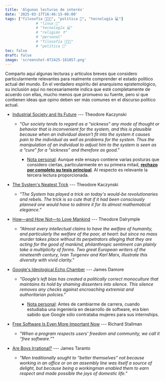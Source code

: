 ```yaml
---
title: 'Algunas lecturas de interés'
date: '2025-03-17T16:46:15-06:00'
tags: ["filosofía 👨‍👩‍👦", "política 📜", "tecnología 💻"]    
              # "linux 🐧"
              # "tecnología 💻"
              # "religión ✝️"
              # "personal"
              # "filosofía 👨‍👩‍👦"
              # "política 📜"
toc: false
draft: false
image: 'screenshot-072425-181857.png'
---
```


Comparto aquí algunas lecturas y artículos breves que
considero particularmente relevantes para realmente
comprender el estado político actual del mundo. En el
verdadero espíritu del anarquismo epistemológico, su
inclusión aquí no necesariamente indica que esté
completamente de acuerdo con ellas, mucho menos que promuevo
su fuente, pero sí que contienen ideas que opino deben ser
más comunes en el discurso político actual.

- [Industrial Society and Its Future](http://editions-hache.com/essais/pdf/kaczynski2.pdf) --- Theodore Kaczynski
    - *"Our society tends to regard as a “sickness” any mode of thought or behavior that is inconvenient for the system, and this is plausible because when an individual doesn’t fit into the system it causes pain to the individual as well as problems for the system. Thus the manipulation of an individual to adjust him to the system is seen as a “cure” for a “sickness” and therefore as good."*

        - <u>Nota personal</u>: Aunque este ensayo contiene
          varias posturas que considero ciertas,
          particularmente en su primera mitad, [**rechazo**
          **por completo su tesis
          principal**](../me-declaro-firmemente-en-contra-de-los-nerdos/).
          Al respecto es relevante la tercera lectura
          proporcionada.

- [The System's Neatest Trick](https://theanarchistlibrary.org/library/ted-kaczynski-the-system-s-neatest-trick) --- Theodore Kaczynski
    -  *"The System has played a trick on today's would-be revolutionaries and rebels. The trick is so cute that if it had been consciously planned one would have to admire it for its almost mathematical elegance."*

- [How—and How Not—to Love
  Mankind](https://www.city-journal.org/article/how-and-how-not-to-love-mankind) --- Theodore Dalrymple
    - *"Almost every intellectual claims to have the welfare of humanity, and particularly the welfare of the poor, at heart: but since no mass murder takes place without its perpetrators alleging that they are acting for the good of mankind, philanthropic sentiment can plainly take a multiplicity of forms. Two great European writers of the nineteenth century, Ivan Turgenev and Karl Marx, illustrate this diversity with vivid clarity."*

- [Google's Ideological Echo Chamber](https://assets.documentcloud.org/documents/3914586/Googles-Ideological-Echo-Chamber.pdf) --- James Damore
    - *"Google’s left bias has created a politically correct monoculture that maintains its hold  by shaming dissenters into silence. This silence removes any checks against encroaching extremist and authoritarian policies."*

        - <u>Nota personal</u>: Antes de cambiarme de
          carrera, cuando estudiaba una ingeniería en
          desarrollo de software, era bien sabido que Google
          sólo contrataba mujeres para sus internships.

- [Free Software Is Even More Important Now](https://www.gnu.org/philosophy/free-software-even-more-important.html) --- Richard Stallman
    - *"When a program respects users' freedom and community, we call it “free software.”"*


- [Are Boys Irrational?](http://web.archive.org/web/20131217120442/http://online.wsj.com/news/articles/SB10001424052702304403804579262291294720488) --- James Taranto
    - *"Men traditionally sought to “better themselves” not because working in an office or on an assembly line was itself a source of delight, but because being a workingman enabled them to earn respect and made possible the joys of domestic life."*


<!--- 
- [Pump and Dump](https://radishmag.wordpress.com/2014/02/14/pump-and-dump/) --- Radish Mag
    - *"Men traditionally sought to “better themselves” not because working in an office or on an assembly line was itself a source of delight, but because being a workingman enabled them to earn respect and made possible the joys of domestic life."*
--->

